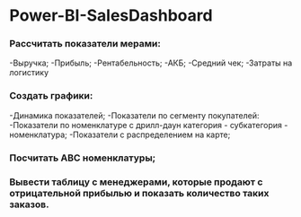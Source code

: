 # Power-BI-SalesDashboard

### Рассчитать показатели мерами:
-Выручка;
-Прибыль;
-Рентабельность;
-АКБ;
-Средний чек;
-Затраты на логистику

### Создать графики:
-Динамика показателей;
-Показатели по сегменту покупателей:
-Показатели по номенклатуре с дрилл-даун категория - субкатегория - номенклатура;
-Показатели с распределением на карте;
### Посчитать АВС номенклатуры;
### Вывести таблицу с менеджерами, которые продают с отрицательной прибылью и показать количество таких заказов.
